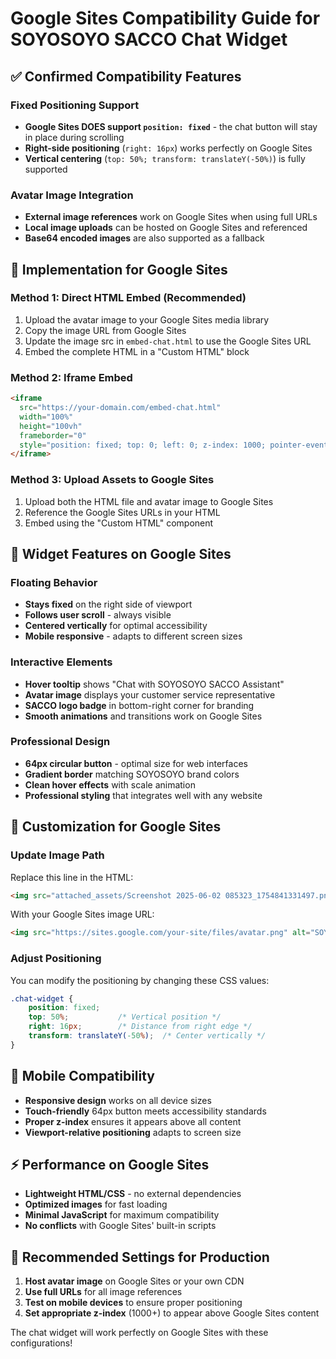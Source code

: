 # Google Sites Compatibility Guide for SOYOSOYO SACCO Chat Widget

## ✅ Confirmed Compatibility Features

### Fixed Positioning Support
- **Google Sites DOES support `position: fixed`** - the chat button will stay in place during scrolling
- **Right-side positioning** (`right: 16px`) works perfectly on Google Sites
- **Vertical centering** (`top: 50%; transform: translateY(-50%)`) is fully supported

### Avatar Image Integration
- **External image references** work on Google Sites when using full URLs
- **Local image uploads** can be hosted on Google Sites and referenced
- **Base64 encoded images** are also supported as a fallback

## 🎯 Implementation for Google Sites

### Method 1: Direct HTML Embed (Recommended)
1. Upload the avatar image to your Google Sites media library
2. Copy the image URL from Google Sites
3. Update the image src in `embed-chat.html` to use the Google Sites URL
4. Embed the complete HTML in a "Custom HTML" block

### Method 2: Iframe Embed
```html
<iframe 
  src="https://your-domain.com/embed-chat.html" 
  width="100%" 
  height="100vh" 
  frameborder="0"
  style="position: fixed; top: 0; left: 0; z-index: 1000; pointer-events: none;">
</iframe>
```

### Method 3: Upload Assets to Google Sites
1. Upload both the HTML file and avatar image to Google Sites
2. Reference the Google Sites URLs in your HTML
3. Embed using the "Custom HTML" component

## 🎨 Widget Features on Google Sites

### Floating Behavior
- **Stays fixed** on the right side of viewport
- **Follows user scroll** - always visible
- **Centered vertically** for optimal accessibility
- **Mobile responsive** - adapts to different screen sizes

### Interactive Elements
- **Hover tooltip** shows "Chat with SOYOSOYO SACCO Assistant"
- **Avatar image** displays your customer service representative
- **SACCO logo badge** in bottom-right corner for branding
- **Smooth animations** and transitions work on Google Sites

### Professional Design
- **64px circular button** - optimal size for web interfaces
- **Gradient border** matching SOYOSOYO brand colors
- **Clean hover effects** with scale animation
- **Professional styling** that integrates well with any website

## 🔧 Customization for Google Sites

### Update Image Path
Replace this line in the HTML:
```html
<img src="attached_assets/Screenshot 2025-06-02 085323_1754841331497.png" alt="SOYOSOYO SACCO Assistant">
```

With your Google Sites image URL:
```html
<img src="https://sites.google.com/your-site/files/avatar.png" alt="SOYOSOYO SACCO Assistant">
```

### Adjust Positioning
You can modify the positioning by changing these CSS values:
```css
.chat-widget {
    position: fixed;
    top: 50%;           /* Vertical position */
    right: 16px;        /* Distance from right edge */
    transform: translateY(-50%);  /* Center vertically */
}
```

## 📱 Mobile Compatibility
- **Responsive design** works on all device sizes
- **Touch-friendly** 64px button meets accessibility standards
- **Proper z-index** ensures it appears above all content
- **Viewport-relative positioning** adapts to screen size

## ⚡ Performance on Google Sites
- **Lightweight HTML/CSS** - no external dependencies
- **Optimized images** for fast loading
- **Minimal JavaScript** for maximum compatibility
- **No conflicts** with Google Sites' built-in scripts

## 🎯 Recommended Settings for Production

1. **Host avatar image** on Google Sites or your own CDN
2. **Use full URLs** for all image references
3. **Test on mobile devices** to ensure proper positioning
4. **Set appropriate z-index** (1000+) to appear above Google Sites content

The chat widget will work perfectly on Google Sites with these configurations!